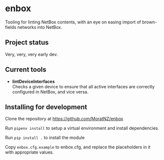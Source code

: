 # enbox

Tooling for linting NetBox contents, with an eye on easing import of brown-fields networks into NetBox.

## Project status

Very, very, very early dev.

## Current tools

- **lintDeviceInterfaces**  
  Checks a given device to ensure that all active interfaces are correctly configured in NetBox, and vice versa.

## Installing for development

Clone the repository at <https://github.com/MoratNZ/enbox>

Run `pipenv install` to setup a virtual environment and install dependencies.

Run `pip install .` to install the module

Copy `enbox.cfg.example` to enbox.cfg, and replace the placeholders in it with appropriate values.
